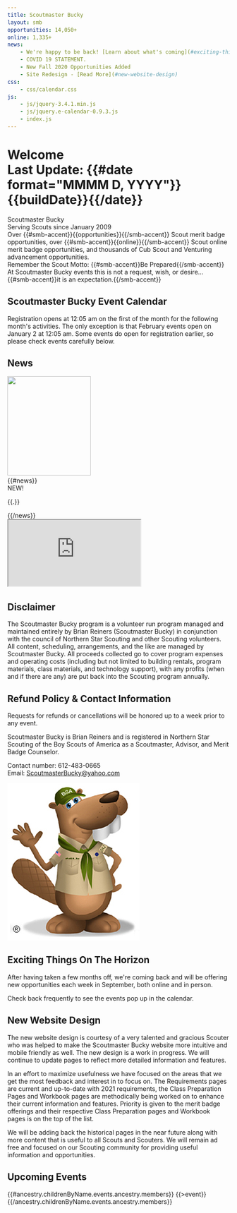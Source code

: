 ```yaml
---
title: Scoutmaster Bucky
layout: smb
opportunities: 14,050+
online: 1,335+
news:
    - We're happy to be back! [Learn about what's coming](#exciting-things-on-the-horizon)
    - COVID 19 STATEMENT.
    - New Fall 2020 Opportunities Added
    - Site Redesign - [Read More](#new-website-design)
css:
    - css/calendar.css
js:
    - js/jquery-3.4.1.min.js
    - js/jquery.e-calendar-0.9.3.js
    - index.js
---
```


<script>window.events = [];</script>

# <div class="D(f) Jc(sb) Ai(b) Fxd(c)--s"><div>Welcome</div><div class="Fz(0.4em) Fw(n) Tt(n)">Last Update: {{#date format="MMMM D, YYYY"}}{{buildDate}}{{/date}}</div></div>

<div class="C(smbThmTx) Fw(b) Fz(2em) D(f) Jc(c)">Scoutmaster Bucky</div>
<div class="D(f) Jc(c) Pb(1em)">Serving Scouts since January 2009</div>

<div class="Maw(450px) Ta(c) Mx(a)">Over {{#smb-accent}}{{opportunities}}{{/smb-accent}} Scout merit badge opportunities, over {{#smb-accent}}{{online}}{{/smb-accent}} Scout online merit badge opportunities, and thousands of Cub Scout and Venturing advancement opportunities.</div>

<div class="Ta(c) Mt(1em)">Remember the Scout Motto: {{#smb-accent}}Be Prepared{{/smb-accent}}</div>

<div class="Ta(c)">At Scoutmaster Bucky events this is not a request, wish, or desire…</div>

<div class="Ta(c)">{{#smb-accent}}it is an expectation.{{/smb-accent}}</div>

## Scoutmaster Bucky Event Calendar

<div id="calendar" class="Mb(0.9em) H(218px) H(426px)--m"></div>

Registration opens at 12:05 am on the first of the month for the following month's activities. The only exception is that February events open on January 2 at 12:05 am. Some events do open for registration earlier, so please check events carefully below.

## News

<div class="D(f) Fxd(c)--m">
<div class="Maw(189px) Mx(a)--m W(30%)--m">
<img src="{{@root.rootPath}}images/bucky-with-newspaper.jpg" class="W(100%) H(a)" width="189" height="225" />
</div>
<div>
{{#news}}
<div class="D(f)">
<div class="D(f) C(red) Fw(b) Px(8px)">NEW!</div>
<div>

{{.}}

</div>
</div>
{{/news}}
</div>
</div>

<iframe src="https://www.google.com/maps/d/u/0/embed?mid=1vdI1j549x1Ft6VQmoRYcZaIH5etwe0vz" class="W(100%) H(480px) Mah(50vh) Mt(0.9em)" loading="lazy"></iframe>

## Disclaimer

The Scoutmaster Bucky program is a volunteer run program managed and maintained entirely by Brian Reiners (Scoutmaster Bucky) in conjunction with the council of Northern Star Scouting and other Scouting volunteers. All content, scheduling, arrangements, and the like are managed by Scoutmaster Bucky. All proceeds collected go to cover program expenses and operating costs (including but not limited to building rentals, program materials, class materials, and technology support), with any profits (when and if there are any) are put back into the Scouting program annually.

## Refund Policy & Contact Information

<div class="D(f) Fxd(c)--s"><div>

Requests for refunds or cancellations will be honored up to a week prior to any event.

Scoutmaster Bucky is Brian Reiners and is registered in Northern Star Scouting of the Boy Scouts of America as a Scoutmaster, Advisor, and Merit Badge Counselor.

Contact number: 612-483-0665<br />
Email: <a href="mailto:ScoutmasterBucky@yahoo.com?subject=Home Page Inquiry">ScoutmasterBucky@yahoo.com</a>

</div>
<div class="Maw(30%)--s Maw(15%) Maw(20%)--m M(a)--s">
<img src="images/bucky-waving.jpg" alt="Bucky Waving" class="W(100%) H(a)"/>
</div>
</div>

## Exciting Things On The Horizon

After having taken a few months off, we're coming back and will be offering new opportunities each week in September, both online and in person.

Check back frequently to see the events pop up in the calendar.


## New Website Design

The new website design is courtesy of a very talented and gracious Scouter who was helped to make the Scoutmaster Bucky website more intuitive and mobile friendly as well. The new design is a work in progress. We will continue to update pages to reflect more detailed information and features.

In an effort to maximize usefulness we have focused on the areas that we get the most feedback and interest in to focus on. The Requirements pages are current and up-to-date with 2021 requirements, the Class Preparation Pages and Workbook pages are methodically being worked on to enhance their current information and features. Priority is given to the merit badge offerings and their respective Class Preparation pages and Workbook pages is on the top of the list.

We will be adding back the historical pages in the near future along with more content that is useful to all Scouts and Scouters. We will remain ad free and focused on our Scouting community for providing useful information and opportunities.


## Upcoming Events



{{#ancestry.childrenByName.events.ancestry.members}}
{{>event}}
{{/ancestry.childrenByName.events.ancestry.members}}
